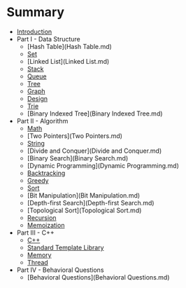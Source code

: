# Summary

* [Introduction](README.md)
* Part I - Data Structure
   * [Hash Table](Hash Table.md)
   * [Set](Set.md)
   * [Linked List](Linked List.md)
   * [Stack](Stack.md)
   * [Queue](Queue.md)
   * [Tree](Tree.md)
   * [Graph](Graph.md)
   * [Design](Design.md)
   * [Trie](Trie.md)
   * [Binary Indexed Tree](Binary Indexed Tree.md)
* Part II - Algorithm
   * [Math](Math.md)
   * [Two Pointers](Two Pointers.md)
   * [String](String.md)
   * [Divide and Conquer](Divide and Conquer.md)
   * [Binary Search](Binary Search.md)
   * [Dynamic Programming](Dynamic Programming.md)
   * [Backtracking](Backtracking.md)
   * [Greedy](Greedy.md)
   * [Sort](Sort.md)
   * [Bit Manipulation](Bit Manipulation.md)
   * [Depth-first Search](Depth-first Search.md)
   * [Topological Sort](Topological Sort.md)
   * [Recursion](Recursion.md)
   * [Memoization](Memorization.md)
* Part III - C++
   * [C++](C++.md)
   * [Standard Template Library](STL.md)
   * [Memory](Memory.md)
   * [Thread](Thread.md)
* Part IV - Behavioral Questions
   * [Behavioral Questions](Behavioral Questions.md)

